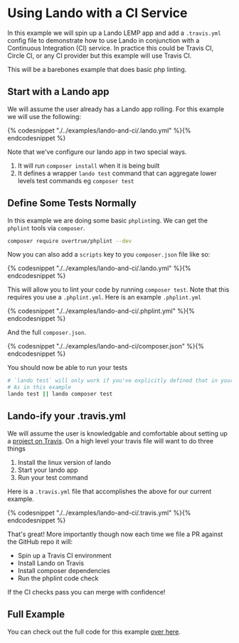 Using Lando with a CI Service
=============================

In this example we will spin up a Lando LEMP app and add a `.travis.yml` config file to demonstrate how to use Lando in conjunction with a Continuous Integration (CI) service. In practice this could be Travis CI, Circle CI, or any CI provider but this example will use Travis CI.

This will be a barebones example that does basic php linting.

Start with a Lando app
----------------------

We will assume the user already has a Lando app rolling. For this example we will use the following:

{% codesnippet "./../examples/lando-and-ci/.lando.yml" %}{% endcodesnippet %}

Note that we've configure our lando app in two special ways.

1.  It will run `composer install` when it is being built
2.  It defines a wrapper `lando test` command that can aggregate lower levels test commands eg `composer test`

Define Some Tests Normally
--------------------------

In this example we are doing some basic `phplint`ing. We can get the `phplint` tools via `composer`.

```bash
composer require overtrue/phplint --dev
```

Now you can also add a `scripts` key to you `composer.json` file like so:

{% codesnippet "./../examples/lando-and-ci/.lando.yml" %}{% endcodesnippet %}

This will allow you to lint your code by running `composer test`. Note that this requires you use a `.phplint.yml`. Here is an example `.phplint.yml`

{% codesnippet "./../examples/lando-and-ci/.phplint.yml" %}{% endcodesnippet %}

And the full `composer.json`.

{% codesnippet "./../examples/lando-and-ci/composer.json" %}{% endcodesnippet %}

You should now be able to run your tests

```bash
# `lando test` will only work if you've explicitly defined that in your `.lando.yml`
# As in this example
lando test || lando composer test
```

Lando-ify your .travis.yml
--------------------------

We will assume the user is knowledgable and comfortable about setting up a [project on Travis](https://docs.travis-ci.com/user/getting-started/). On a high level your travis file will want to do three things

1.  Install the linux version of lando
2.  Start your lando app
3.  Run your test command

Here is a `.travis.yml` file that accomplishes the above for our current example.

{% codesnippet "./../examples/lando-and-ci/.travis.yml" %}{% endcodesnippet %}

That's great! More importantly though now each time we file a PR against the GitHub repo it will:

*   Spin up a Travis CI environment
*   Install Lando on Travis
*   Install composer dependencies
*   Run the phplint code check

If the CI checks pass you can merge with confidence!

Full Example
------------

You can check out the full code for this example [over here](https://github.com/kalabox/lando-ci-example).
